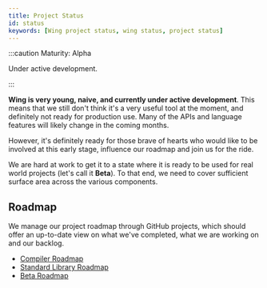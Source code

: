 ```yaml
---
title: Project Status
id: status
keywords: [Wing project status, wing status, project status]
---
```


:::caution Maturity: Alpha

Under active development.

:::

**Wing is very young, naive, and currently under active development**. This
means that we still don't think it's a very useful tool at the moment, and
definitely not ready for production use. Many of the APIs and language features
will likely change in the coming months.

However, it's definitely ready for those brave of hearts who would like to be
involved at this early stage, influence our roadmap and join us for the ride.

We are hard at work to get it to a state where it is ready to be used for real
world projects (let's call it **Beta**). To that end, we need to cover
sufficient surface area across the various components.

## Roadmap

We manage our project roadmap through GitHub projects, which should offer an
up-to-date view on what we've completed, what we are working on and our backlog.

* [Compiler Roadmap](https://github.com/orgs/winglang/projects/1)
* [Standard Library Roadmap](https://github.com/orgs/winglang/projects/3)
* [Beta Roadmap](https://github.com/orgs/winglang/projects/2)
